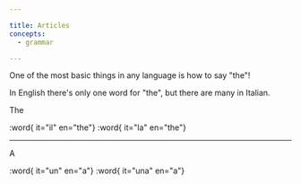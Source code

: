 ```yaml
---

title: Articles
concepts:
  - grammar

---
```


One of the most basic things in any language is how to say "the"!

In English there's only one word for "the", but there are many in Italian.

The

:word{ it="il" en="the"}
:word{ it="la" en="the"}

--------------------------------------------------

A

:word{ it="un" en="a"}
:word{ it="una" en="a"}
